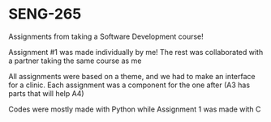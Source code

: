 # SENG-265
Assignments from taking a Software Development course!

Assignment #1 was made individually by me!
The rest was collaborated with a partner taking the same course as me

All assignments were based on a theme, and we had to make an interface for a clinic. Each assignment 
was a component for the one after (A3 has parts that will help A4)

Codes were mostly made with Python while Assignment 1 was made with C
